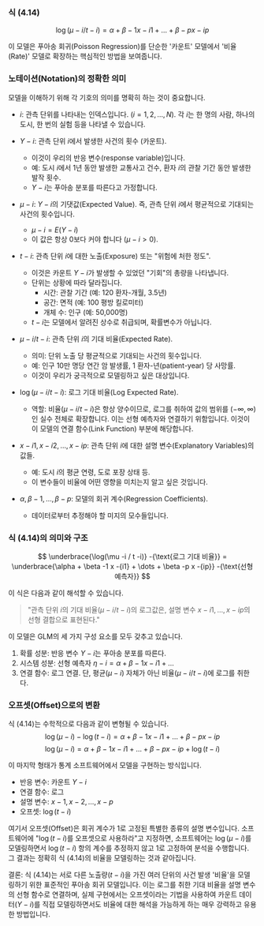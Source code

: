 ### 식 (4.14)

$$ \log(\mu -i / t -i) = \alpha + \beta -1 x -{i1} + \dots + \beta -p x -{ip} $$

이 모델은 푸아송 회귀(Poisson Regression)를 단순한 '카운트' 모델에서 '비율(Rate)' 모델로 확장하는 핵심적인 방법을 보여줍니다.

### 노테이션(Notation)의 정확한 의미

모델을 이해하기 위해 각 기호의 의미를 명확히 하는 것이 중요합니다.

*   $i$: 관측 단위를 나타내는 인덱스입니다. ($i=1, 2, \dots, N$). 각 $i$는 한 명의 사람, 하나의 도시, 한 번의 실험 등을 나타낼 수 있습니다.

*   $Y -i$: 관측 단위 $i$에서 발생한 사건의 횟수 (카운트).
    *   이것이 우리의 반응 변수(response variable)입니다.
    *   예: 도시 $i$에서 1년 동안 발생한 교통사고 건수, 환자 $i$의 관찰 기간 동안 발생한 발작 횟수.
    *   $Y -i$는 푸아송 분포를 따른다고 가정합니다.

*   $\mu -i$: $Y -i$의 기댓값(Expected Value). 즉, 관측 단위 $i$에서 평균적으로 기대되는 사건의 횟수입니다.
    *   $\mu -i = E(Y -i)$
    *   이 값은 항상 0보다 커야 합니다 ($\mu -i > 0$).

*   $t -i$: 관측 단위 $i$에 대한 노출(Exposure) 또는 "위험에 처한 정도".
    *   이것은 카운트 $Y -i$가 발생할 수 있었던 "기회"의 총량을 나타냅니다.
    *   단위는 상황에 따라 달라집니다.
        *   시간: 관찰 기간 (예: 120 환자-개월, 3.5년)
        *   공간: 면적 (예: 100 평방 킬로미터)
        *   개체 수: 인구 (예: 50,000명)
    *   $t -i$는 모델에서 알려진 상수로 취급되며, 확률변수가 아닙니다.

*   $\mu -i / t -i$: 관측 단위 $i$의 기대 비율(Expected Rate).
    *   의미: 단위 노출 당 평균적으로 기대되는 사건의 횟수입니다.
    *   예: 인구 10만 명당 연간 암 발생률, 1 환자-년(patient-year) 당 사망률.
    *   이것이 우리가 궁극적으로 모델링하고 싶은 대상입니다.

*   $\log(\mu -i / t -i)$: 로그 기대 비율(Log Expected Rate).
    *   역할: 비율($\mu -i/t -i$)은 항상 양수이므로, 로그를 취하여 값의 범위를 $(-\infty, \infty)$인 실수 전체로 확장합니다. 이는 선형 예측자와 연결하기 위함입니다. 이것이 이 모델의 연결 함수(Link Function) 부분에 해당합니다.

*   $x -{i1}, x -{i2}, \dots, x -{ip}$: 관측 단위 $i$에 대한 설명 변수(Explanatory Variables)의 값들.
    *   예: 도시 $i$의 평균 연령, 도로 포장 상태 등.
    *   이 변수들이 비율에 어떤 영향을 미치는지 알고 싶은 것입니다.

*   $\alpha, \beta -1, \dots, \beta -p$: 모델의 회귀 계수(Regression Coefficients).
    *   데이터로부터 추정해야 할 미지의 모수들입니다.

### 식 (4.14)의 의미와 구조

$$ \underbrace{\log(\mu -i / t -i)} -{\text{로그 기대 비율}} = \underbrace{\alpha + \beta -1 x -{i1} + \dots + \beta -p x -{ip}} -{\text{선형 예측자}} $$

이 식은 다음과 같이 해석할 수 있습니다.

> "관측 단위 $i$의 기대 비율($\mu -i/t -i$)의 로그값은, 설명 변수 $x -{i1}, \dots, x -{ip}$의 선형 결합으로 표현된다."

이 모델은 GLM의 세 가지 구성 요소를 모두 갖추고 있습니다.
1.  확률 성분: 반응 변수 $Y -i$는 푸아송 분포를 따른다.
2.  시스템 성분: 선형 예측자 $\eta -i = \alpha + \beta -1 x -{i1} + \dots$
3.  연결 함수: 로그 연결. 단, 평균($\mu -i$) 자체가 아닌 비율($\mu -i/t -i$)에 로그를 취한다.

### 오프셋(Offset)으로의 변환

식 (4.14)는 수학적으로 다음과 같이 변형될 수 있습니다.
$$ \log(\mu -i) - \log(t -i) = \alpha + \beta -1 x -{i1} + \dots + \beta -p x -{ip} $$
$$ \log(\mu -i) = \alpha + \beta -1 x -{i1} + \dots + \beta -p x -{ip} + \log(t -i) $$

이 마지막 형태가 통계 소프트웨어에서 모델을 구현하는 방식입니다.

*   반응 변수: 카운트 $Y -i$
*   연결 함수: 로그
*   설명 변수: $x -1, x -2, \dots, x -p$
*   오프셋: $\log(t -i)$

여기서 오프셋(Offset)은 회귀 계수가 1로 고정된 특별한 종류의 설명 변수입니다. 소프트웨어에 "$\log(t -i)$를 오프셋으로 사용하라"고 지정하면, 소프트웨어는 $\log(\mu -i)$를 모델링하면서 $\log(t -i)$ 항의 계수를 추정하지 않고 1로 고정하여 분석을 수행합니다. 그 결과는 정확히 식 (4.14)의 비율을 모델링하는 것과 같아집니다.

결론: 식 (4.14)는 서로 다른 노출량($t -i$)을 가진 여러 단위의 사건 발생 '비율'을 모델링하기 위한 표준적인 푸아송 회귀 모델입니다. 이는 로그를 취한 기대 비율을 설명 변수의 선형 함수로 연결하며, 실제 구현에서는 오프셋이라는 기법을 사용하여 카운트 데이터($Y -i$)를 직접 모델링하면서도 비율에 대한 해석을 가능하게 하는 매우 강력하고 유용한 방법입니다.

